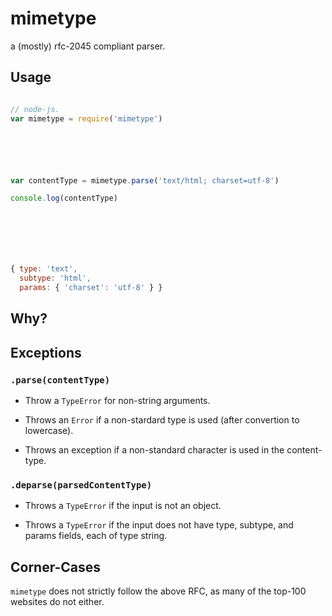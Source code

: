 
# mimetype

a (mostly) rfc-2045 compliant parser.

## Usage

```js

// node-js.
var mimetype = require('mimetype')






var contentType = mimetype.parse('text/html; charset=utf-8')

console.log(contentType)







{ type: 'text',
  subtype: 'html',
  params: { 'charset': 'utf-8' } }

```

## Why?

## Exceptions

### `.parse(contentType)`

* Throw a `TypeError` for non-string arguments.

* Throws an `Error` if a non-stardard type is used (after convertion to lowercase).

* Throws an exception if a non-standard character is used in the content-type.

### `.deparse(parsedContentType)`

* Throws a `TypeError` if the input is not an object.

* Throws a `TypeError` if the input does not have type, subtype, and params fields, each of type string.

## Corner-Cases

`mimetype` does not strictly follow the above RFC, as many of the top-100 
websites do not either.
